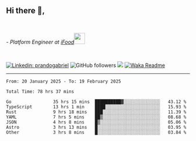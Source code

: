 <h2>Hi there  👋,</h2> </br>

<p><em>- Platform Engineer at <a href="https://www.ifood.com.br/">iFood</a><img src="https://media.giphy.com/media/WUlplcMpOCEmTGBtBW/giphy.gif" width="30"> 
</em></p></br>


[![Linkedin: prandogabriel](https://img.shields.io/badge/-prandogabriel-blue?style=flat-square&logo=Linkedin&logoColor=white&link=https://www.linkedin.com/in/prandogabriel/)](https://www.linkedin.com/in/prandogabriel)
![GitHub followers](https://img.shields.io/github/followers/prandogabriel?label=Follow&style=social)
![](https://visitor-badge.glitch.me/badge?page_id=prandogabriel.prandogabriel)
[![Waka Readme](https://github.com/prandogabriel/prandogabriel/actions/workflows/update-stats.yml.yml/badge.svg)](https://github.com/prandogabriel/prandogabriel/actions/workflows/update-stats.yml.yml)

---

<!--START_SECTION:waka-->

```golang
From: 20 January 2025 - To: 19 February 2025

Total Time: 78 hrs 37 mins

Go                35 hrs 15 mins  ██████████▓░░░░░░░░░░░░░░   43.12 %
TypeScript        13 hrs 1 min    ████░░░░░░░░░░░░░░░░░░░░░   15.93 %
Rust              9 hrs 18 mins   ███░░░░░░░░░░░░░░░░░░░░░░   11.39 %
YAML              7 hrs 5 mins    ██▒░░░░░░░░░░░░░░░░░░░░░░   08.68 %
JSON              4 hrs 8 mins    █▒░░░░░░░░░░░░░░░░░░░░░░░   05.06 %
Astro             3 hrs 13 mins   █░░░░░░░░░░░░░░░░░░░░░░░░   03.95 %
Other             3 hrs 8 mins    █░░░░░░░░░░░░░░░░░░░░░░░░   03.84 %
```

<!--END_SECTION:waka-->
